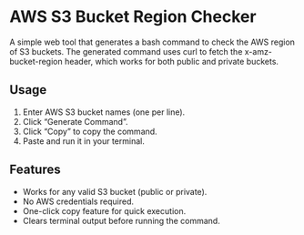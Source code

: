 # AWS S3 Bucket Region Checker

A simple web tool that generates a bash command to check the AWS region of S3 buckets. The generated command uses curl to fetch the x-amz-bucket-region header, which works for both public and private buckets.

## Usage

1. Enter AWS S3 bucket names (one per line).
2. Click “Generate Command”.
3. Click “Copy” to copy the command.
4. Paste and run it in your terminal.

## Features

- Works for any valid S3 bucket (public or private).
- No AWS credentials required.
- One-click copy feature for quick execution.
- Clears terminal output before running the command.
